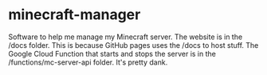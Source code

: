 # minecraft-manager
Software to help me manage my Minecraft server.
The website is in the /docs folder. This is because GitHub pages uses the /docs to host stuff.
The Google Cloud Function that starts and stops the server is in the /functions/mc-server-api folder. It's pretty dank.
